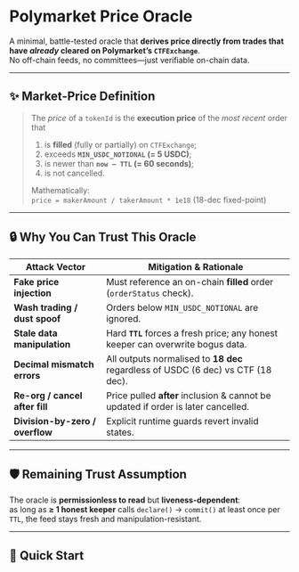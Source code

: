 # Polymarket Price Oracle

A minimal, battle-tested oracle that **derives price directly from trades that
have *already* cleared on Polymarket’s `CTFExchange`**.  
No off-chain feeds, no committees—just verifiable on-chain data.

---

## ✨ Market-Price Definition

> The *price* of a `tokenId` is the **execution price** of the *most recent* order that  
> 1. is **filled** (fully or partially) on `CTFExchange`;  
> 2. exceeds **`MIN_USDC_NOTIONAL` (= 5 USDC)**;  
> 3. is newer than **`now – TTL` (= 60 seconds)**;  
> 4. is not cancelled.  
>   
> Mathematically:  
> `price = makerAmount / takerAmount * 1e18`  (18-dec fixed-point)

---

## 🔒 Why You Can Trust This Oracle

| Attack Vector                   | Mitigation & Rationale                                                                                         |
|---------------------------------|----------------------------------------------------------------------------------------------------------------|
| **Fake price injection**        | Must reference an on-chain **filled** order (`orderStatus` check).                                             |
| **Wash trading / dust spoof**   | Orders below `MIN_USDC_NOTIONAL` are ignored.                                                                  |
| **Stale data manipulation**     | Hard **`TTL`** forces a fresh price; any honest keeper can overwrite bogus data.                               |
| **Decimal mismatch errors**     | All outputs normalised to **18 dec** regardless of USDC (6 dec) vs CTF (18 dec).                               |
| **Re-org / cancel after fill**  | Price pulled **after** inclusion & cannot be updated if order is later cancelled.                              |
| **Division-by-zero / overflow** | Explicit runtime guards revert invalid states.                                                                 |

---

## 🛡️ Remaining Trust Assumption

The oracle is **permissionless to read** but **liveness-dependent**:  
as long as **≥ 1 honest keeper** calls `declare()` → `commit()` at least once per `TTL`,
the feed stays fresh and manipulation-resistant.

---

## 🚀 Quick Start

```solidity

```
